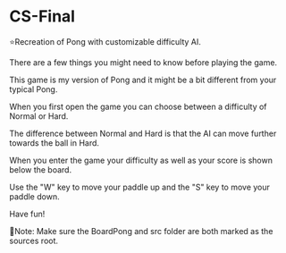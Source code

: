 # CS-Final
⭐Recreation of Pong with customizable difficulty AI.

There are a few things you might need to know before playing the game.

This game is my version of Pong and it might be a bit different from your typical Pong.

When you first open the game you can choose between a difficulty of Normal or Hard.

The difference between Normal and Hard is that the AI can move further towards the ball in Hard.

When you enter the game your difficulty as well as your score is shown below the board.

Use the "W" key to move your paddle up and the "S" key to move your paddle down.

Have fun!

📃Note: Make sure the BoardPong and src folder are both marked as the sources root.
